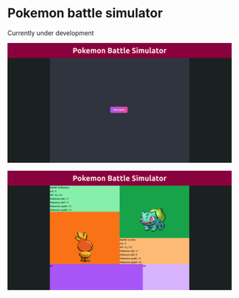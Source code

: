 # Pokemon battle simulator

Currently under development

![Start page](start_page.png)

![Battle page](battle_page.png)